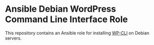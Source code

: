 # Ansible Debian WordPress Command Line Interface Role 

This repository contains an Ansible role for installing [WP-CLI](https://wp-cli.org/) on Debian servers. 

